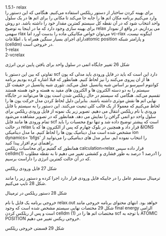 1.5.1- relax  
 برای بهینه کردن ساختار از دستور ریلکس استفاده می‌کنیم. هنگامی که این دستور را وارد می‌کنیم برنامه مکان اتم ها را جابه جا می‌کند تا مکانی را برای اتم ها در یک سلول واحد انتخاب شود که در آن نقطه کل سیستم کمترین مقدار خود را داشته باشد. دو روش برای بهینه سازی وجود دارد که ما در اینجا به توضیح relax  می پردازیم. در واقع از نمودار سهمی rlax  می‌توان خواص مکانیکی ماده را بدست آورد اما vc-rlax  اینگونه نیست، دارای اجرای بسیار سنگین همراه با ، اطلاعاتatomic position  و پارامتر شبکه \(celldm\)   در خروجی است.  
 1-relax  
 2-vcrelax

شکل 26  تغییر جایگاه اتمی در سلول واحد برای یافتن پایین ترین انرژی

تفاوتی که بین این دستور با scf  دارد این است که باید در فایل ورودی باید مدلی که یون ها از ان پیروی می‌کنند را نیز لحاظ کنیم. همانطور که قبلا اشاره کرده بودیم برنامه کوانتوم اسپرسو بر اساس شبه پتانسیل عمل می‌کند. تئوری شبه پتانسیل در حقیقت کل سیستم را به دو دسته الکترون ها و الکترون های مقید به هسته و خود هسته هستند تقسیم می‌کند. هنگامی که سیستم در حال ریلکس شدن است یون ها می‌توانند در جایگاه نهایی اتم ها نقش موثری داشته باشند. بنابراین دلیل لحاظ کردن مدل حرکت یون ها را لحاظ می‌کنیم که معمولا از یک قالب کلی تبعیت می‌کنند. این دستور را به سیستم با فایل ورودی با نام ریلکس انتقال می دهیم. تصویر زیر یک نمونه از فایل ورودی ریلکس برای سلول واحد دو اتمی گرافن را نمایش می دهد.  همانطور که در تصویر مشاهده می‌شود تمام ورودی ها مانند فایل scf است که پیشتر توضیح داده شد و تنها نوع محسبات را باید در حالت relax قرار داد و همچنین در بلوک چهارم که پس از  الکترون ها که با &IONS مشخص شده است مدل دینامیک یون ها را لحاظ کنیم. ما مدل دینامیکی  ion dynamics= 'bfgs'   را انتخاب نموده ایم. سایر مدل های دینامیکی را می‌توانید از راهنمای نرم افزار پیدا کنید.  
همانطور که گفتیم برای محاسبات ریلکس calculation=relax قرار داده سپس celldm\(1\)  را 1درصد 1 درصد به طور فشاری و کششی تغییر می دهیم تا به نقطه مطلوب که در آن حالت کمترین انرژی را داراست برسیم.

شکل 27 فایل ورودی ریلکس

ترمینال سیستم عامل را در جاییکه فایل ورودی قرار دارد اجرا کرده و دستور زیر را  مانند شکل 28 تایپ می‌کنیم.

شکل 28 دستور ریلکس در ترمینال

خروجی برنامه یک فایل با نام relax.out خواهد بود. انتهای محتوای برنامه خروجی مانند شکل 29 مختصات نهایی سیستم مشخص شده است که وجود final energy الزامی است و پس از ریلکس کردن  celldm \(1\) مختصات اتم ها را در scf با توجه به  ATOMIC POSITION خروجی ریکس تغییر می دهیم.

شکل 29  قسمتی خروجی ریلکس

